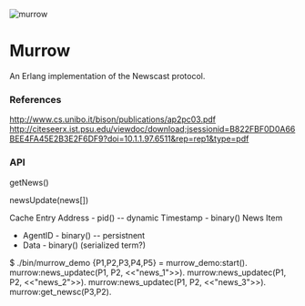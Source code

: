 ![murrow](http://www-tc.pbs.org/wnet/americanmasters/files/2008/09/286_murrow_intro.jpg)

Murrow
======

An Erlang implementation of the Newscast protocol.

### References

http://www.cs.unibo.it/bison/publications/ap2pc03.pdf
http://citeseerx.ist.psu.edu/viewdoc/download;jsessionid=B822FBF0D0A66BEE4FA45E2B3E2F6DF9?doi=10.1.1.97.6511&rep=rep1&type=pdf

### API

getNews()

newsUpdate(news[])

Cache Entry
Address - pid() -- dynamic
Timestamp - binary()
News Item
 - AgentID - binary() -- persistnent
 - Data - binary() (serialized term?)


$ ./bin/murrow_demo
{P1,P2,P3,P4,P5} = murrow_demo:start().
murrow:news_updatec(P1, P2, <<"news_1">>).
murrow:news_updatec(P1, P2, <<"news_2">>).
murrow:news_updatec(P1, P2, <<"news_3">>).
murrow:get_newsc(P3,P2).
